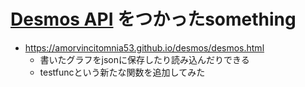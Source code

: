 # [Desmos API](https://www.desmos.com/api/v1.3/docs/index.html) をつかったsomething

* https://amorvincitomnia53.github.io/desmos/desmos.html
    - 書いたグラフをjsonに保存したり読み込んだりできる
    - testfuncという新たな関数を追加してみた
